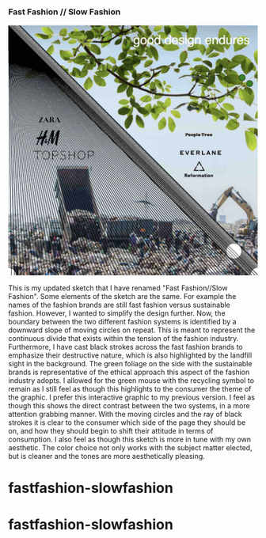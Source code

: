 ### Fast Fashion // Slow Fashion  

![Mathilda Christensson](images/MyWork.png?raw=true "Mathilda Christensson") 

This is my updated sketch that I have renamed "Fast Fashion//Slow Fashion". Some elements of the sketch are the same. For example the names of the fashion brands are still fast fashion versus sustainable fashion. However, I wanted to simplify the design further. Now, the boundary between the two different fashion systems is identified by a downward slope of moving circles on repeat. This is meant to represent the continuous divide that exists within the tension of the fashion industry. Furthermore, I have cast black strokes across the fast fashion brands to emphasize their destructive nature, which is also highlighted by the landfill sight in the background. The green foliage on the side with the sustainable brands is representative of the ethical approach this aspect of the fashion industry adopts. I allowed for the green mouse with the recycling symbol to remain as I still feel as though this highlights to the consumer the theme of the graphic. I prefer this interactive graphic to my previous version. I feel as though this shows the direct contrast between the two systems, in a more attention grabbing manner. With the moving circles and the ray of black strokes it is clear to the consumer which side of the page they should be on, and how they should begin to shift their attitude in terms of consumption. I also feel as though this sketch is more in tune with my own aesthetic. The color choice not only works with the subject matter elected, but is cleaner and the tones are more aesthetically pleasing. 

# fastfashion-slowfashion
# fastfashion-slowfashion
